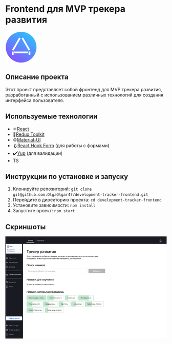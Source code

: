 # Frontend для MVP трекера развития

![Project Logo](./src/images/LogoDevTracker.svg)

## Описание проекта

Этот проект представляет собой фронтенд для MVP трекера развития, разработанный с использованием различных технологий для создания интерфейса пользователя.

## Используемые технологии

- ⚛️[React](https://ru.reactjs.org/)
- 🔧[Redux Toolkit](https://redux-toolkit.js.org/)
- ⚙️[Material-UI](https://material-ui.com/)
- 🪝[React Hook Form](https://react-hook-form.com/) (для работы с формами)
- ✔️[Yup](https://github.com/jquense/yup) (для валидации)
- TS

## Инструкции по установке и запуску

1. Клонируйте репозиторий: `git clone git@github.com:OlgaOlgar47/development-tracker-frontend.git`
2. Перейдите в директорию проекта: `cd development-tracker-frontend`
3. Установите зависимости: `npm install`
4. Запустите проект: `npm start`

## Скриншоты

![Screenshot 1](./src/images/ScreenshotTracker.jpg)

